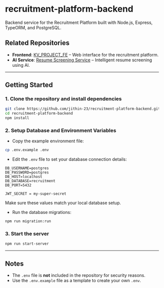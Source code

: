 # recruitment-platform-backend
Backend service for the Recruitment Platform built with Node.js, Express, TypeORM, and PostgreSQL.

## Related Repositories

- **Frontend**: [KV_PROJECT_FE](https://github.com/KiranBabu007/KV_PROJECT_FE) – Web interface for the recruitment platform.
- **AI Service**: [Resume Screening Service](https://github.com/CheerfulPianissimo/resume-screening-service) – Intelligent resume screening using AI.

---

## Getting Started

### 1. Clone the repository and install dependencies

```bash
git clone https://github.com/jithin-23/recruitment-platform-backend.git
cd recruitment-platform-backend
npm install
````

### 2. Setup Database and Environment Variables

* Copy the example environment file:

```bash
cp .env.example .env
```

* Edit the `.env` file to set your database connection details:

```
DB_USERNAME=postgres
DB_PASSWORD=postgres
DB_HOST=localhost
DB_DATABASE=recruitment
DB_PORT=5432

JWT_SECRET = my-super-secret
```

Make sure these values match your local database setup.

* Run the database migrations:

```bash
npm run migration:run
```

### 3. Start the server

```bash
npm run start-server
```

---

## Notes

* The `.env` file is **not** included in the repository for security reasons.
* Use the `.env.example` file as a template to create your own `.env`.
